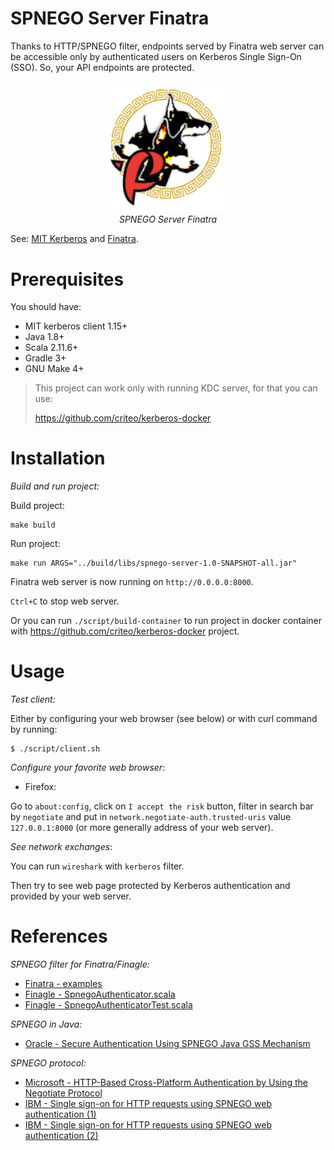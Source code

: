 # SPNEGO Server Finatra

Thanks to HTTP/SPNEGO filter, endpoints served by Finatra web server can be accessible 
only by authenticated users on Kerberos Single Sign-On (SSO). So, your API endpoints are
protected.

<p align="center">
  <img alt="finatra_kerberos.png" src="./media/finatra_kerberos.png" width=200/><br>
  <i>SPNEGO Server Finatra</i>
</p>

See: [MIT Kerberos](https://web.mit.edu/kerberos/) and [Finatra](https://twitter.github.io/finatra/). 

# Prerequisites

You should have:

* MIT kerberos client 1.15+
* Java 1.8+
* Scala 2.11.6+
* Gradle 3+
* GNU Make 4+

> This project can work only with running KDC server, for that you can use:
>
> https://github.com/criteo/kerberos-docker

# Installation

*Build and run project:*

Build project:

~~~
make build
~~~

Run project:

~~~
make run ARGS="../build/libs/spnego-server-1.0-SNAPSHOT-all.jar"
~~~

Finatra web server is now running on `http://0.0.0.0:8000`.

`Ctrl+C` to stop web server.

Or you can run `./script/build-container` to run project in docker container with https://github.com/criteo/kerberos-docker
project.

# Usage

*Test client:* 

Either by configuring your web browser (see below) or with curl command by running:

~~~
$ ./script/client.sh
~~~

*Configure your favorite web browser*:

* Firefox:

Go to `about:config`, click on `I accept the risk` button, filter in search bar by `negotiate` and 
put in `network.negotiate-auth.trusted-uris` value `127.0.0.1:8000` (or more generally address of your web server).

*See network exchanges*:

You can run `wireshark` with `kerberos` filter. 

Then try to see web page protected by Kerberos authentication and provided by your web server.

# References

*SPNEGO filter for Finatra/Finagle:*

* [Finatra - examples](https://github.com/twitter/finatra/tree/develop/examples)
* [Finagle - SpnegoAuthenticator.scala](https://github.com/twitter/finagle/blob/develop/finagle-http/src/main/scala/com/twitter/finagle/http/SpnegoAuthenticator.scala)
* [Finagle - SpnegoAuthenticatorTest.scala](https://github.com/twitter/finagle/blob/develop/finagle-http/src/test/scala/com/twitter/finagle/http/SpnegoAuthenticatorTest.scala)

*SPNEGO in Java:*

* [Oracle - Secure Authentication Using SPNEGO Java GSS Mechanism](https://docs.oracle.com/javase/10/security/part-v-secure-authentication-using-spnego-java-gss-mechanism.htm#JSSEC-GUID-B51B4169-BD5D-4A19-BC2B-7F6B3ABB9B7A)

*SPNEGO protocol:*

* [Microsoft - HTTP-Based Cross-Platform Authentication by Using the Negotiate Protocol](https://msdn.microsoft.com/en-us/library/ms995330.aspx)
* [IBM - Single sign-on for HTTP requests using SPNEGO web authentication (1)](https://www.ibm.com/support/knowledgecenter/SSEQTP_liberty/com.ibm.websphere.wlp.doc/ae/cwlp_spnego.html)
* [IBM - Single sign-on for HTTP requests using SPNEGO web authentication (2)](https://www.ibm.com/support/knowledgecenter/en/SSAW57_8.5.5/com.ibm.websphere.nd.multiplatform.doc/ae/csec_SPNEGO_explain.html)
